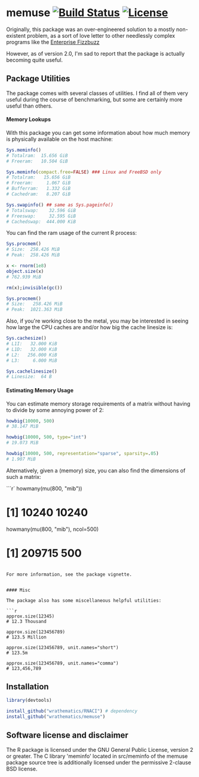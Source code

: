 # memuse [![Build Status](https://travis-ci.org/shinra-dev/memuse.png)](https://travis-ci.org/shinra-dev/memuse) [![License](http://img.shields.io/badge/license-GPL%20%28%3E=%202%29-orange.svg?style=flat)](http://www.gnu.org/licenses/gpl-2.0.html)

Originally, this package was an over-engineered solution to a mostly 
non-existent problem, as a sort of love letter to other needlessly complex 
programs like the
[Enterprise Fizzbuzz](https://github.com/Mikkeren/FizzBuzzEnterpriseEdition)

However, as of version 2.0, I'm sad to report that the package is actually
becoming quite useful.



## Package Utilities

The package comes with several classes of utilities.  I find all
of them very useful during the course of benchmarking, but 
some are certainly more useful than others.


#### Memory Lookups
With this package you can get some information about
how much memory is physically available on the host machine:

```r
Sys.meminfo()
# Totalram:  15.656 GiB 
# Freeram:   10.504 GiB 

Sys.meminfo(compact.free=FALSE) ### Linux and FreeBSD only
# Totalram:   15.656 GiB 
# Freeram:     1.067 GiB 
# Bufferram:   1.332 GiB 
# Cachedram:   8.207 GiB 

Sys.swapinfo() ## same as Sys.pageinfo()
# Totalswap:    32.596 GiB 
# Freeswap:     32.595 GiB 
# Cachedswap:  444.000 KiB 
```

You can find the ram usage of the current R process:

```r
Sys.procmem()
# Size:  258.426 MiB 
# Peak:  258.426 MiB 

x <- rnorm(1e8)
object.size(x)
# 762.939 MiB

rm(x);invisible(gc())

Sys.procmem()
# Size:   258.426 MiB 
# Peak:  1021.363 MiB 
```

Also, if you're working close to the metal, you may be interested
in seeing how large the CPU caches are and/or how big the cache
linesize is:

```r
Sys.cachesize()
# L1I:   32.000 KiB 
# L1D:   32.000 KiB 
# L2:   256.000 KiB 
# L3:     6.000 MiB 

Sys.cachelinesize()
# Linesize:  64 B 
```



#### Estimating Memory Usage

You can estimate memory storage requirements of a matrix without
having to divide by some annoying power of 2:

```r
howbig(10000, 500)
# 38.147 MiB

howbig(10000, 500, type="int")
# 19.073 MiB

howbig(10000, 500, representation="sparse", sparsity=.05)
# 1.907 MiB
```

Alternatively, given a (memory) size, you can also find the dimensions
of such a matrix:

```r`
howmany(mu(800, "mib"))
# [1] 10240 10240
howmany(mu(800, "mib"), ncol=500)
# [1] 209715    500
```

For more information, see the package vignette.


#### Misc

The package also has some miscellaneous helpful utilities:

```r
approx.size(12345)
# 12.3 Thousand
 
approx.size(123456789)
# 123.5 Million
 
approx.size(123456789, unit.names="short")
# 123.5m
 
approx.size(123456789, unit.names="comma")
# 123,456,789
```



## Installation

```r
library(devtools)

install_github("wrathematics/RNACI") # dependency
install_github("wrathematics/memuse")
```



## Software license and disclaimer

The R package is licensed under the GNU General Public License, version
2 or greater.  The C library 'meminfo' located in src/meminfo of the
memuse package source tree is additionally licensed under the 
permissive 2-clause BSD license.
